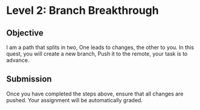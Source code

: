 # Level 2: Branch Breakthrough

## Objective
I am a path that splits in two,
One leads to changes, the other to you.
In this quest, you will create a new branch,
Push it to the remote, your task is to advance.

## Submission
Once you have completed the steps above, ensure that all changes are pushed. Your assignment will be automatically graded.

